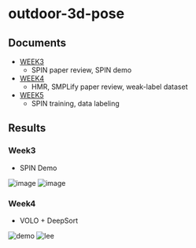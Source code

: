# outdoor-3d-pose

## Documents
- [WEEK3](https://github.com/TheStarkor/CS409-meeting/tree/master/docs/week3)
    - SPIN paper review, SPIN demo
- [WEEK4](https://github.com/TheStarkor/CS409-meeting/tree/master/docs/week4)
    - HMR, SMPLify paper review, weak-label dataset
- [WEEK5](https://github.com/TheStarkor/CS409-meeting/tree/master/docs/week5)
    - SPIN training, data labeling

## Results

### Week3 
- SPIN Demo  

![image](https://user-images.githubusercontent.com/45455072/93908460-9ac84200-fd39-11ea-96a6-dcf6dab64d92.png)
![image](https://user-images.githubusercontent.com/45455072/93911387-48892000-fd3d-11ea-996b-310c632f7f94.png)

### Week4
- VOLO + DeepSort  

![demo](https://github.com/TheStarkor/CS409-meeting/blob/master/src/demo.gif?raw=true)
![lee](https://github.com/TheStarkor/CS409-meeting/blob/master/src/lee.gif?raw=true)
